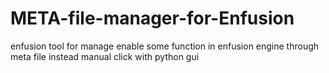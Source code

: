 # META-file-manager-for-Enfusion
enfusion tool for manage enable some function in enfusion engine through meta file instead manual click with python gui
